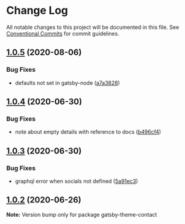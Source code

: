 # Change Log

All notable changes to this project will be documented in this file.
See [Conventional Commits](https://conventionalcommits.org) for commit guidelines.

## [1.0.5](https://github.com/Pyrax/gatsby-theme-contact/compare/v1.0.4...v1.0.5) (2020-08-06)


### Bug Fixes

* defaults not set in gatsby-node ([a7a3828](https://github.com/Pyrax/gatsby-theme-contact/commit/a7a38283a0b3cd3b3f7f11943b03426cc30e21b6))





## [1.0.4](https://github.com/Pyrax/gatsby-theme-contact/compare/v1.0.3...v1.0.4) (2020-06-30)


### Bug Fixes

* note about empty details with reference to docs ([b496cf4](https://github.com/Pyrax/gatsby-theme-contact/commit/b496cf407b35d9e7f85175bb57362ab5115cf45f))





## [1.0.3](https://github.com/Pyrax/gatsby-theme-contact/compare/v1.0.2...v1.0.3) (2020-06-30)


### Bug Fixes

* graphql error when socials not defined ([5a91ec3](https://github.com/Pyrax/gatsby-theme-contact/commit/5a91ec39a21b441220c3392a123c854473351800))





## [1.0.2](https://github.com/Pyrax/gatsby-theme-contact/compare/v1.0.1...v1.0.2) (2020-06-26)

**Note:** Version bump only for package gatsby-theme-contact
